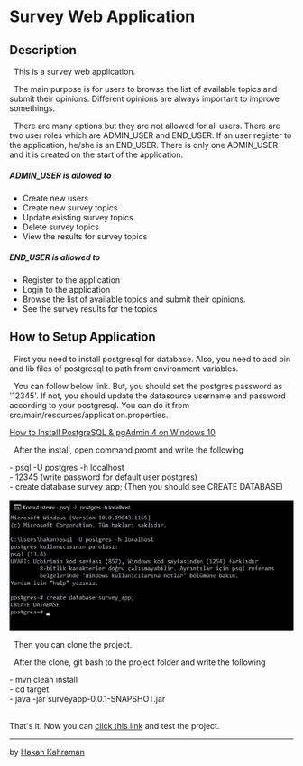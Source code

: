 # Survey Web Application

## Description
<p>&nbsp; This is a survey web application.</p>
<p>&nbsp; The main purpose is for users to browse the list of available topics and submit their opinions. Different opinions are always important to improve somethings.</p>
<p>&nbsp; There are many options but they are not allowed for all users. There are two user roles which are ADMIN_USER and END_USER.
If an user register to the application, he/she is an END_USER. There is only one ADMIN_USER and it is created on the start of the application.</p>

##### ADMIN_USER is allowed to
- Create new users 
- Create new survey topics
- Update existing survey topics
- Delete survey topics
- View the results for survey topics

##### END_USER is allowed to
- Register to the application
- Login to the application
- Browse the list of available topics and submit their opinions. 
- See the survey results for the topics

## How to Setup Application
<p>&nbsp; First you need to install postgresql for database. Also, you need to add bin and lib files of postgresql to path from environment variables.</p>
<p>&nbsp; You can follow below link. But, you should set the postgres password as '12345'. If not, you should update the datasource username and password according to your postgresql. You can do it from src/main/resources/application.properties.</p>

[How to Install PostgreSQL & pgAdmin 4 on Windows 10](https://www.youtube.com/watch?v=e1MwsT5FJRQ&ab_channel=ProgrammingKnowledge)

<p>&nbsp; After the install, open command promt and write the following</p>
- psql -U postgres -h localhost <br/>
- 12345 (write password for default user postgres) <br/>
- create database survey_app; (Then you should see CREATE DATABASE)
<br/><br/>
<img src = "/images/cmd.jpg">
<br/>

<p>&nbsp; Then you can clone the project.</p>
<p>&nbsp; After the clone, git bash to the project folder and write the following</p>
- mvn clean install <br/>
- cd target <br/>
- java -jar surveyapp-0.0.1-SNAPSHOT.jar <br/><br/>

That's it. Now you can [click this link](http://localhost:8080/swagger-ui/) and test the project.

---

by [Hakan Kahraman](https://github.com/hakankhrmn)
